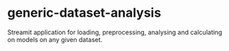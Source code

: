 # generic-dataset-analysis
Streamit application for loading, preprocessing, analysing and calculating on models on any given dataset.

